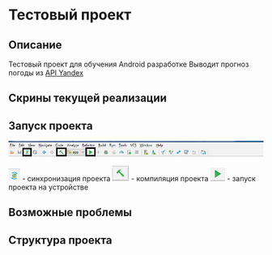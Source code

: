 # Тестовый проект
## Описание
Тестовый проект для обучения Android разработке
Выводит прогноз погоды из [API Yandex](https://tech.yandex.ru/weather/doc/dg/concepts/forecast-response-test-docpage/)
## Скрины текущей реализации

## Запуск проекта
![](images/AndroidStudio.png)

![](images/Sync.png) - синхронизация проекта
![](images/Build.png) - компиляция проекта
![](images/Run.png) - запуск проекта на устройстве

## Возможные проблемы

## Структура проекта

